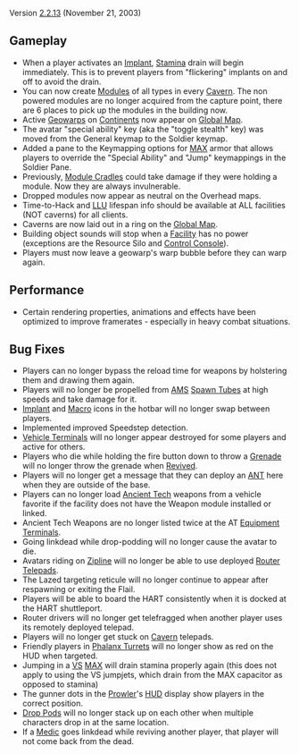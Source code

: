 Version [2.2.13](2.2.13.md) (November 21, 2003)

## Gameplay

- When a player activates an [Implant](../implants/Implants.md), [Stamina](../terminology/Stamina.md)
  drain will begin immediately. This is to prevent players from "flickering"
  implants on and off to avoid the drain.
- You can now create [Modules](../etc/Modules.md) of all types in every
  [Cavern](../locations/Caverns.md). The non powered modules are no longer acquired from
  the capture point, there are 6 places to pick up the modules in the building
  now.
- Active [Geowarps](../locations/Geowarp.md) on [Continents](../locations/Continent.md) now appear on
  [Global Map](../terminology/Global_Map.md).
- The avatar "special ability" key (aka the "toggle stealth" key) was moved from
  the General keymap to the Soldier keymap.
- Added a pane to the Keymapping options for
  [MAX](../items/Mechanized_Assault_Exo-Suit.md) armor that allows players to
  override the "Special Ability" and "Jump" keymappings in the Soldier Pane.
- Previously, [Module Cradles](../items/Module_Cradle.md) could take damage if they were
  holding a module. Now they are always invulnerable.
- Dropped modules now appear as neutral on the Overhead maps.
- Time-to-Hack and [LLU](../terminology/Lattice_Logic_Unit.md) lifespan info
  should be available at ALL facilities (NOT caverns) for all clients.
- Caverns are now laid out in a ring on the [Global Map](../terminology/Global_Map.md).
- Building object sounds will stop when a [Facility](../locations/Facilities.md) has no
  power (exceptions are the Resource Silo and
  [Control Console](../locations/Control_Console.md)).
- Players must now leave a geowarp's warp bubble before they can warp again.

## Performance

- Certain rendering properties, animations and effects have been optimized to
  improve framerates - especially in heavy combat situations.

## Bug Fixes

- Players can no longer bypass the reload time for weapons by holstering them
  and drawing them again.
- Players will no longer be propelled from
  [AMS](../vehicles/Advanced_Mobile_Station.md) [Spawn Tubes](../items/Respawn_Tube.md)
  at high speeds and take damage for it.
- [Implant](../implants/Implants.md) and [Macro](../etc/Macro.md) icons in the hotbar will no
  longer swap between players.
- Implemented improved Speedstep detection.
- [Vehicle Terminals](../locations/Vehicle_Terminal.md) will no longer appear destroyed for
  some players and active for others.
- Players who die while holding the fire button down to throw a
  [Grenade](../items/Grenade.md) will no longer throw the grenade when
  [Revived](../terminology/Revive.md).
- Players will no longer get a message that they can deploy an [ANT](../vehicles/Advanced_Nanite_Transport.md)
  here when they are outside of the base.
- Players can no longer load [Ancient Tech](../terminology/Ancient_Technology.md) weapons from a
  vehicle favorite if the facility does not have the Weapon module installed or
  linked.
- Ancient Tech Weapons are no longer listed twice at the AT
  [Equipment Terminals](../items/Equipment_Terminal.md).
- Going linkdead while drop-podding will no longer cause the avatar to die.
- Avatars riding on [Zipline](../items/Zipline.md) will no longer be able to use deployed
  [Router](../vehicles/Router.md) [Telepads](../weapons/Telepad.md).
- The Lazed targeting reticule will no longer continue to appear after
  respawning or exiting the Flail.
- Players will be able to board the HART consistently when it is docked at the
  HART shuttleport.
- Router drivers will no longer get telefragged when another player uses its
  remotely deployed telepad.
- Players will no longer get stuck on [Cavern](../locations/Caverns.md) telepads.
- Friendly players in [Phalanx Turrets](../items/Phalanx.md) will no longer show
  as red on the HUD when targeted.
- Jumping in a [VS](../etc/Vanu_Sovereignty.md) [MAX](../items/Mechanized_Assault_Exo-Suit.md)
  will drain stamina properly again (this does not apply to using the VS
  jumpjets, which drain from the MAX capacitor as opposed to stamina)
- The gunner dots in the [Prowler](../vehicles/Prowler.md)'s [HUD](../etc/Heads-up_Display.md) display show
  players in the correct position.
- [Drop Pods](../items/Drop_Pod.md) will no longer stack up on each other when multiple
  characters drop in at the same location.
- If a [Medic](../certifications/Advanced_Medical.md) goes linkdead while reviving another player, that
  player will not come back from the dead.

<!--[category:Patches](category:Patches.md)-->
